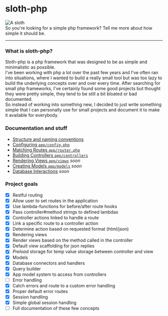 # sloth-php
![A sloth](http://i.huffpost.com/gen/1164733/thumbs/o-PHOTOS-OF-SLOTHS-facebook.jpg)  
So you're looking for a simple php framework? Tell me more about how simple it should be.

----

### What is sloth-php?
Sloth-php is a php framework that was designed to be as simple and minimalistic as possible.  
I've been working with php a lot over the past few years and I've often ran into situations, where I wanted to build a really small tool but was too lazy to build the underlying concepts over and over every time. After searching for small php frameworks, I've certainly found some good projects but thought they were pretty simple, they tend to be still a bit bloated or bad documented.   
So instead of working into something new, I decided to just write something simple that I can personally use for small projects and document it to make it available for everybody.

### Documentation and stuff
- [Structure and naming conventions](https://github.com/cybrox/sloth-php/blob/master/docs/conventions.md)
- [Configuring `app/config.php`](https://github.com/cybrox/sloth-php/blob/master/docs/configuring.md)
- [Matching Routes `app/router.php`](https://github.com/cybrox/sloth-php/blob/master/docs/routing.md)
- [Building Controllers `app/controllers`](https://github.com/cybrox/sloth-php/blob/master/docs/controllers.md)
- [Rendering Views `app/views`](https://github.com/cybrox/sloth-php/blob/master/docs/views.md) *soon*
- [Creating Models `app/models`](https://github.com/cybrox/sloth-php/blob/master/docs/models.md) *soon*
- [Database Interactions](#) *soon*


### Project goals
- [x] Restful routing
 -  [x] Allow user to set routes in the application
 -  [x] Use lambda-functions for before/after route hooks
 -  [x] Pass controller#method strings to defined lambdas
- [x] Controller actions linked to handle a route
 -  [x] Link a specific route to a controller action
 -  [x] Determine action based on requested format (html/json)
- [x] Rendering views
 -  [x] Render views based on the method called in the controller
 -  [x] Default view scaffolding for json replies
 -  [x] *Preload* storage for temp value storage between controller and view
-  [x] Models
 -  [x] Database connectors and handlers
 -  [x] Query builder
 -  [x] App model system to access from controllers
-  [ ] Error handling
 -  [x] Catch errors and route to a custom error handling
 -  [x] Proper default error routes
- [x] Session handling
 - [x] Simple global session handling
- [ ] Full documentation of these few concepts
